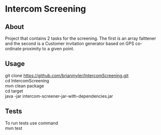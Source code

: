 # Intercom Screening

## About
Project that contains 2 tasks for the screening. The first is an array falttener and the second is a Customer invitation generator based on GPS co-ordinate proximity to a given point.


## Usage
git clone https://github.com/brianmyler/IntercomScreening.git   
cd IntercomScreening  
mvn clean package  
cd target  
java -jar intercom-screener-jar-with-dependencies.jar
 
## Tests
To run tests use command  
mvn test


